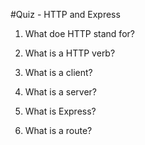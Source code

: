 #Quiz - HTTP and Express

1. What doe HTTP stand for?

2. What is a HTTP verb?

3. What is a client?

4. What is a server?

5. What is Express?

6. What is a route?
